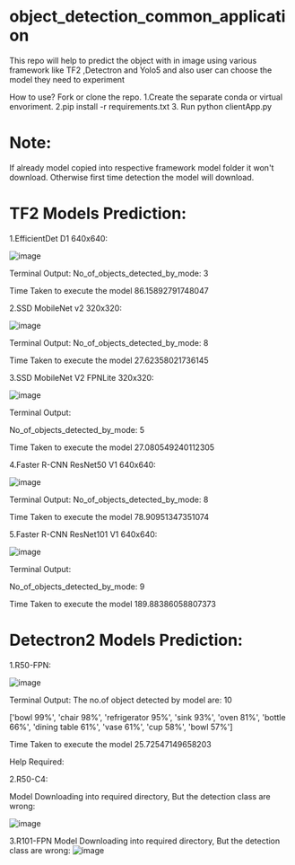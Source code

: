 # object_detection_common_application
This repo will help to predict the object with in image using various framework like TF2 ,Detectron and Yolo5 and also user can choose the model they need to experiment

How to use?
Fork or clone the repo.
1.Create the separate conda or virtual envoriment.
2.pip install -r requirements.txt
3. Run 
python clientApp.py

Note:
=====
If already model copied into respective framework model folder it won't download. Otherwise first time detection the model will download.


TF2 Models Prediction:
======================

1.EfficientDet D1 640x640:

![image](https://user-images.githubusercontent.com/46878296/164759399-06afea00-a1e3-4b29-9704-7e83aff58361.png)



Terminal Output:
No_of_objects_detected_by_mode: 3

Time Taken to execute the model 86.15892791748047

2.SSD MobileNet v2 320x320:

![image](https://user-images.githubusercontent.com/46878296/164757670-ec0364b8-4fe7-4506-a6ca-87fd154aa94c.png)

Terminal Output:
No_of_objects_detected_by_mode: 8

Time Taken to execute the model 27.62358021736145

3.SSD MobileNet V2 FPNLite 320x320:

![image](https://user-images.githubusercontent.com/46878296/164757303-3199f50c-e6a1-42b6-b9bd-b22a33c48c81.png)

Terminal Output:

No_of_objects_detected_by_mode: 5

Time Taken to execute the model 27.080549240112305

4.Faster R-CNN ResNet50 V1 640x640:

![image](https://user-images.githubusercontent.com/46878296/164757107-2878826d-c2b9-4150-b755-d98740796b82.png)

Terminal Output:
No_of_objects_detected_by_mode: 8

Time Taken to execute the model 78.90951347351074

5.Faster R-CNN ResNet101 V1 640x640:

![image](https://user-images.githubusercontent.com/46878296/164756209-6f7d3d2e-862a-4086-8154-55f3052d2dbb.png)

Terminal Output:

No_of_objects_detected_by_mode: 9

Time Taken to execute the model 189.88386058807373

Detectron2 Models Prediction:
============================
1.R50-FPN:


![image](https://user-images.githubusercontent.com/46878296/164746614-c3355f00-0b76-44ba-b1db-48a101f04e83.png)

Terminal Output:
The no.of object detected by model are: 10

['bowl 99%', 'chair 98%', 'refrigerator 95%', 'sink 93%', 'oven 81%', 'bottle 66%', 'dining table 61%', 'vase 61%', 'cup 58%', 'bowl 57%']

Time Taken to execute the model 25.72547149658203

Help Required:

2.R50-C4:

Model Downloading into required directory, But the detection class are wrong:

![image](https://user-images.githubusercontent.com/46878296/164747149-813f1dfb-ab8f-4513-b00f-83199917381d.png)


3.R101-FPN
Model Downloading into required directory, But the detection class are wrong:
![image](https://user-images.githubusercontent.com/46878296/164753697-dc0b9b48-19bf-4451-bbe2-71d786a3bb8c.png)
